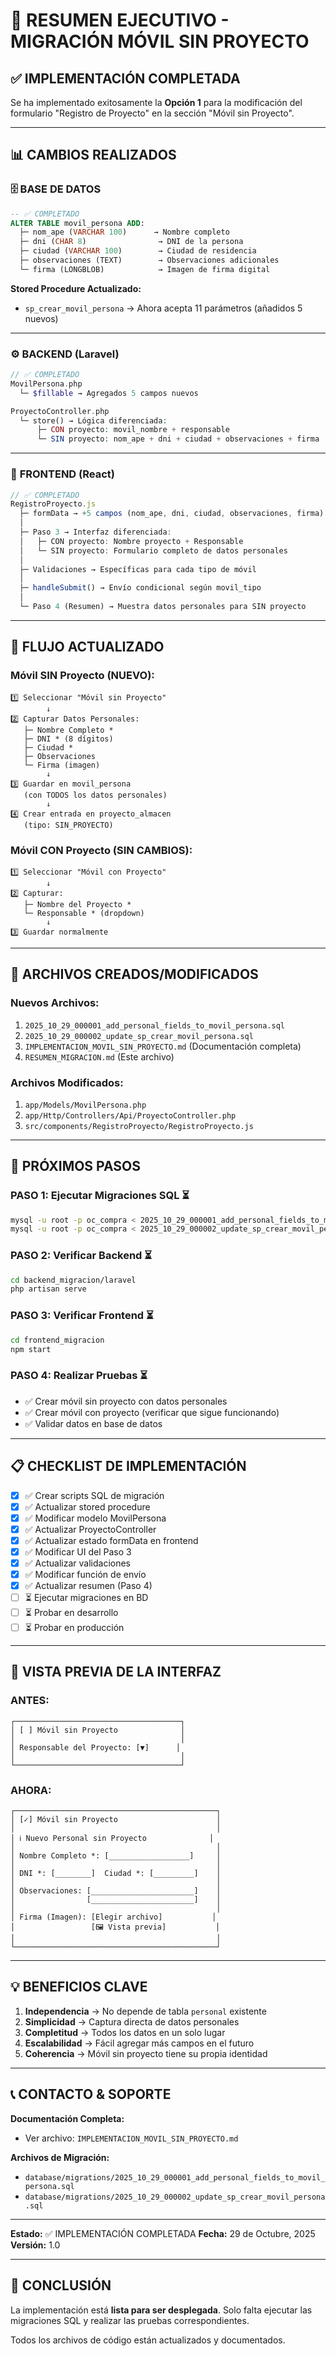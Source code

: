 # 🎯 RESUMEN EJECUTIVO - MIGRACIÓN MÓVIL SIN PROYECTO

## ✅ IMPLEMENTACIÓN COMPLETADA

Se ha implementado exitosamente la **Opción 1** para la modificación del formulario "Registro de Proyecto" en la sección "Móvil sin Proyecto".

---

## 📊 CAMBIOS REALIZADOS

### 🗄️ **BASE DE DATOS**

```sql
-- ✅ COMPLETADO
ALTER TABLE movil_persona ADD:
  ├─ nom_ape (VARCHAR 100)      → Nombre completo
  ├─ dni (CHAR 8)                → DNI de la persona
  ├─ ciudad (VARCHAR 100)        → Ciudad de residencia
  ├─ observaciones (TEXT)        → Observaciones adicionales
  └─ firma (LONGBLOB)            → Imagen de firma digital
```

**Stored Procedure Actualizado:**
- `sp_crear_movil_persona` → Ahora acepta 11 parámetros (añadidos 5 nuevos)

---

### ⚙️ **BACKEND (Laravel)**

```php
// ✅ COMPLETADO
MovilPersona.php
  └─ $fillable → Agregados 5 campos nuevos

ProyectoController.php
  └─ store() → Lógica diferenciada:
      ├─ CON proyecto: movil_nombre + responsable
      └─ SIN proyecto: nom_ape + dni + ciudad + observaciones + firma
```

---

### 🎨 **FRONTEND (React)**

```javascript
// ✅ COMPLETADO
RegistroProyecto.js
  ├─ formData → +5 campos (nom_ape, dni, ciudad, observaciones, firma)
  │
  ├─ Paso 3 → Interfaz diferenciada:
  │   ├─ CON proyecto: Nombre proyecto + Responsable
  │   └─ SIN proyecto: Formulario completo de datos personales
  │
  ├─ Validaciones → Específicas para cada tipo de móvil
  │
  ├─ handleSubmit() → Envío condicional según movil_tipo
  │
  └─ Paso 4 (Resumen) → Muestra datos personales para SIN proyecto
```

---

## 🎯 FLUJO ACTUALIZADO

### **Móvil SIN Proyecto (NUEVO):**

```
1️⃣ Seleccionar "Móvil sin Proyecto"
        ↓
2️⃣ Capturar Datos Personales:
   ├─ Nombre Completo *
   ├─ DNI * (8 dígitos)
   ├─ Ciudad *
   ├─ Observaciones
   └─ Firma (imagen)
        ↓
3️⃣ Guardar en movil_persona
   (con TODOS los datos personales)
        ↓
4️⃣ Crear entrada en proyecto_almacen
   (tipo: SIN_PROYECTO)
```

### **Móvil CON Proyecto (SIN CAMBIOS):**

```
1️⃣ Seleccionar "Móvil con Proyecto"
        ↓
2️⃣ Capturar:
   ├─ Nombre del Proyecto *
   └─ Responsable * (dropdown)
        ↓
3️⃣ Guardar normalmente
```

---

## 📁 ARCHIVOS CREADOS/MODIFICADOS

### **Nuevos Archivos:**
1. `2025_10_29_000001_add_personal_fields_to_movil_persona.sql`
2. `2025_10_29_000002_update_sp_crear_movil_persona.sql`
3. `IMPLEMENTACION_MOVIL_SIN_PROYECTO.md` (Documentación completa)
4. `RESUMEN_MIGRACION.md` (Este archivo)

### **Archivos Modificados:**
1. `app/Models/MovilPersona.php`
2. `app/Http/Controllers/Api/ProyectoController.php`
3. `src/components/RegistroProyecto/RegistroProyecto.js`

---

## 🚀 PRÓXIMOS PASOS

### **PASO 1: Ejecutar Migraciones SQL** ⏳
```bash
mysql -u root -p oc_compra < 2025_10_29_000001_add_personal_fields_to_movil_persona.sql
mysql -u root -p oc_compra < 2025_10_29_000002_update_sp_crear_movil_persona.sql
```

### **PASO 2: Verificar Backend** ⏳
```bash
cd backend_migracion/laravel
php artisan serve
```

### **PASO 3: Verificar Frontend** ⏳
```bash
cd frontend_migracion
npm start
```

### **PASO 4: Realizar Pruebas** ⏳
- ✅ Crear móvil sin proyecto con datos personales
- ✅ Crear móvil con proyecto (verificar que sigue funcionando)
- ✅ Validar datos en base de datos

---

## 📋 CHECKLIST DE IMPLEMENTACIÓN

- [x] ✅ Crear scripts SQL de migración
- [x] ✅ Actualizar stored procedure
- [x] ✅ Modificar modelo MovilPersona
- [x] ✅ Actualizar ProyectoController
- [x] ✅ Actualizar estado formData en frontend
- [x] ✅ Modificar UI del Paso 3
- [x] ✅ Actualizar validaciones
- [x] ✅ Modificar función de envío
- [x] ✅ Actualizar resumen (Paso 4)
- [ ] ⏳ Ejecutar migraciones en BD
- [ ] ⏳ Probar en desarrollo
- [ ] ⏳ Probar en producción

---

## 🎨 VISTA PREVIA DE LA INTERFAZ

### **ANTES:**
```
┌─────────────────────────────────────┐
│ [ ] Móvil sin Proyecto              │
│                                     │
│ Responsable del Proyecto: [▼]      │
│                                     │
└─────────────────────────────────────┘
```

### **AHORA:**
```
┌─────────────────────────────────────────────┐
│ [✓] Móvil sin Proyecto                      │
│                                             │
│ ℹ️ Nuevo Personal sin Proyecto              │
│                                             │
│ Nombre Completo *: [__________________]     │
│                                             │
│ DNI *: [________]  Ciudad *: [_________]    │
│                                             │
│ Observaciones: [_______________________]    │
│                [_______________________]    │
│                                             │
│ Firma (Imagen): [Elegir archivo]           │
│                 [🖼️ Vista previa]           │
│                                             │
└─────────────────────────────────────────────┘
```

---

## 💡 BENEFICIOS CLAVE

1. **Independencia** → No depende de tabla `personal` existente
2. **Simplicidad** → Captura directa de datos personales
3. **Completitud** → Todos los datos en un solo lugar
4. **Escalabilidad** → Fácil agregar más campos en el futuro
5. **Coherencia** → Móvil sin proyecto tiene su propia identidad

---

## 📞 CONTACTO & SOPORTE

**Documentación Completa:**
- Ver archivo: `IMPLEMENTACION_MOVIL_SIN_PROYECTO.md`

**Archivos de Migración:**
- `database/migrations/2025_10_29_000001_add_personal_fields_to_movil_persona.sql`
- `database/migrations/2025_10_29_000002_update_sp_crear_movil_persona.sql`

---

**Estado:** ✅ IMPLEMENTACIÓN COMPLETADA
**Fecha:** 29 de Octubre, 2025
**Versión:** 1.0

---

## 🎉 CONCLUSIÓN

La implementación está **lista para ser desplegada**. Solo falta ejecutar las migraciones SQL y realizar las pruebas correspondientes.

Todos los archivos de código están actualizados y documentados.
